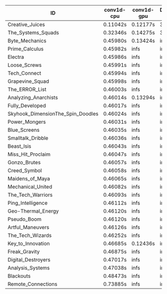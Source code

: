 |ID|conv1d-cpu|conv1d-gpu|DWSPConv2D-gpu|gemm-gpu|avg|
|-|-|-|-|-|-|
|Creative_Juices|0.11042s|0.12177s|3.00648s|1.84260s|1.27032s|
|The_Systems_Squads|0.32346s|0.14275s|3.02672s|4.40226s|1.97380s|
|Byte_Mechanics|0.45980s|0.13424s|infs|4.43362s|infs|
|Prime_Calculus|0.45982s|infs|infs|4.45543s|infs|
|Electra|0.45986s|infs|infs|4.44255s|infs|
|Loose_Screws|0.45991s|infs|infs|4.43391s|infs|
|Tech_Connect|0.45994s|infs|infs|4.44874s|infs|
|Grapevine_Squad|0.45998s|infs|infs|4.44903s|infs|
|The_ERROR_List|0.46003s|infs|infs|4.44689s|infs|
|Analyzing_Anarchists|0.46014s|0.13294s|infs|4.43386s|infs|
|Fully_Developed|0.46017s|infs|infs|4.45821s|infs|
|Skyhook_DimensionThe_Spin_Doodles|0.46024s|infs|infs|4.45585s|infs|
|Power_Mongers|0.46031s|infs|infs|4.46364s|infs|
|Blue_Screens|0.46035s|infs|infs|4.45226s|infs|
|Smalltalk_Dribble|0.46036s|infs|infs|4.41849s|infs|
|Beast_Isis|0.46043s|infs|infs|4.44248s|infs|
|Miss_Hit_Proclaim|0.46047s|infs|infs|4.42747s|infs|
|Gonzo_Brutes|0.46057s|infs|infs|4.44048s|infs|
|Creed_Symbol|0.46058s|infs|infs|4.41557s|infs|
|Maidens_of_Maya|0.46065s|infs|infs|4.46719s|infs|
|Mechanical_United|0.46082s|infs|infs|4.44808s|infs|
|The_Tech_Warriors|0.46093s|infs|infs|4.49299s|infs|
|Ping_Intelligence|0.46112s|infs|infs|4.45926s|infs|
|Geo-Thermal_Energy|0.46120s|infs|infs|4.45606s|infs|
|Pseudo_Boom|0.46120s|infs|infs|4.44975s|infs|
|Artful_Maneuvers|0.46126s|infs|infs|4.44831s|infs|
|The_Tech_Wizards|0.46252s|infs|infs|4.50713s|infs|
|Key_to_Innovation|0.46685s|0.12436s|infs|4.49402s|infs|
|Freak_Gravity|0.46875s|infs|infs|4.47974s|infs|
|Digital_Destroyers|0.47017s|infs|infs|4.44346s|infs|
|Analysis_Systems|0.47038s|infs|infs|4.52909s|infs|
|Blackouts|0.48473s|infs|infs|4.63145s|infs|
|Remote_Connections|0.73885s|infs|infs|4.45804s|infs|
